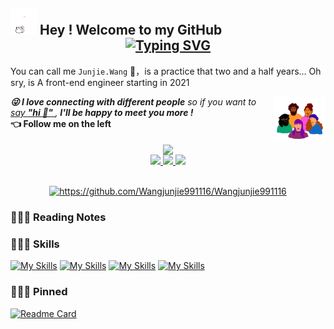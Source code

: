 <!-- header -->
<h2>
  <img src="src/assert/hellokittydance.gif" alt="Hi" width="42" /> Hey ! Welcome to my GitHub 
  <div align="center" style="text-align: center;">
    <a href="https://git.io/typing-svg">
      <img src="https://readme-typing-svg.demolab.com?font=Fira+Code&duration=2000&pause=1000&center=true&vCenter=true&random=false&width=435&lines=%E6%AC%A2%E8%BF%8E%E8%AE%BF%E9%97%AE+Junjie.wang%F0%9F%90%B3+%E7%9A%84+GitHub;%E5%B0%8F%E5%B0%8F%E5%89%8D%E7%AB%AF%E5%B7%A5%E7%A8%8B%E5%B8%88;%E6%89%93%E5%B7%A5%E6%90%AC%E7%A0%96%F0%9F%A7%B1%E5%BF%AB%E4%B9%90%E6%AF%8F%E4%B8%80%E5%A4%A9" alt="Typing SVG" />
    </a>
  </div>
</h2>

<!-- introduce -->
You can call me `Junjie.Wang` 🐳，is a practice that two and a half years... Oh sry, is A front-end engineer starting in 2021

<img align="right" alt="GIF" src="src/assert/giphy.gif" width="84" title="Say HI">
<summary>
  <em>
    <b>😜 I love connecting with different people</b> so if you want to 
    <a href="https://github.com/Wangjunjie991116/Wangjunjie991116/issues/new" >say <b>"hi 👋" </b></a>,
    <b>I'll be happy to meet you more !</b> 
  </em>
</summary>
<b>👈 Follow me on the left</b>

<br>
<br>

<!-- Stats -->
<div align="center" style="text-align: center;">
  <div>
    <a href="https://github.com/anuraghazra/github-readme-stats">
      <img align="center" src="https://github-readme-stats.vercel.app/api?username=Wangjunjie991116&show_icons=true&theme=algolia" />
    </a>
  </div>
  <div>
    <a href="https://github.com/Wangjunjie991116">
      <img src="https://badges.strrl.dev/visits/Wangjunjie991116/Wangjunjie991116?style=flat-square&color=black&logo=github">
    </a>
    <a href="https://github.com/Wangjunjie991116">
      <img src="https://badges.strrl.dev/years/Wangjunjie991116?style=flat-square&color=black&logo=github">
    </a>
    <a href="https://github.com/Wangjunjie991116?tab=repositories">
      <img src="https://badges.strrl.dev/repos/Wangjunjie991116?style=flat-square&color=black&logo=github">
    </a>
  </div>
</div>

<br>

<!-- Contribution Grapu -->
<p align="center">
    <a href="https://github.com/Wangjunjie991116/Wangjunjie991116">
        <img style="max-width:740px;" width=740 src="https://github-readme-activity-graph.vercel.app/graph?username=Wangjunjie991116&theme=nightowl"
            alt="https://github.com/Wangjunjie991116/Wangjunjie991116"></a>
</p>

<!-- ### Skill
[![](https://img.shields.io/badge/-HTML5-E34F26?style=flat-square&logo=html5&logoColor=white)](https://soft.pusdn.com)
[![](https://img.shields.io/badge/-CSS3-1572B6?style=flat-square&logo=css3&logoColor=white)](https://soft.pusdn.com)
[![](https://img.shields.io/badge/-JavaScript-f7e018?style=flat-square&logo=javascript&logoColor=white)](https://soft.pusdn.com)
[![](https://img.shields.io/badge/-Git-f05032?style=flat-square&logo=git&logoColor=white)](https://soft.pusdn.com)
[![](https://img.shields.io/badge/-MySQL-4479a1?style=flat-square&logo=mysql&logoColor=white)](https://soft.pusdn.com) -->

### 📝📝📝 Reading Notes

### 🔧🔧🔧 Skills
[![My Skills](https://skillicons.dev/icons?i=js,ts,html,css,sass)](https://skillicons.dev)
[![My Skills](https://skillicons.dev/icons?i=react,vue,nodejs,mysql,webpack)](https://skillicons.dev)
[![My Skills](https://skillicons.dev/icons?i=git,github,gitlab,md,sentry)](https://skillicons.dev)
[![My Skills](https://skillicons.dev/icons?i=vscode)](https://skillicons.dev)

### 📌📌📌 Pinned
[![Readme Card](https://github-readme-stats.vercel.app/api/pin/?username=Wangjunjie991116&repo=Wangjunjie991116&theme=algolia)](https://github.com/Wangjunjie991116/Wangjunjie991116)

